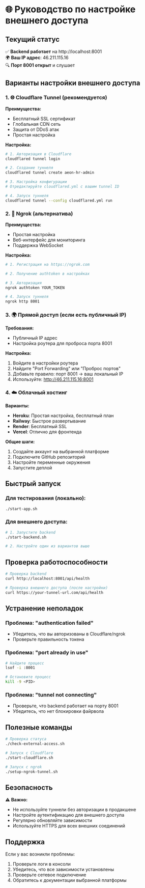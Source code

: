 # 🌐 Руководство по настройке внешнего доступа

## Текущий статус

✅ **Backend работает** на http://localhost:8001  
🌍 **Ваш IP адрес**: 46.211.115.16  
🔍 **Порт 8001 открыт** и слушает

## Варианты настройки внешнего доступа

### 1. 🌐 Cloudflare Tunnel (рекомендуется)

**Преимущества:**
- Бесплатный SSL сертификат
- Глобальная CDN сеть
- Защита от DDoS атак
- Простая настройка

**Настройка:**
```bash
# 1. Авторизация в Cloudflare
cloudflared tunnel login

# 2. Создание туннеля
cloudflared tunnel create aeon-hr-admin

# 3. Настройка конфигурации
# Отредактируйте cloudflared.yml с вашим tunnel ID

# 4. Запуск туннеля
cloudflared tunnel --config cloudflared.yml run
```

### 2. 🚀 Ngrok (альтернатива)

**Преимущества:**
- Простая настройка
- Веб-интерфейс для мониторинга
- Поддержка WebSocket

**Настройка:**
```bash
# 1. Регистрация на https://ngrok.com

# 2. Получение authtoken в настройках

# 3. Авторизация
ngrok authtoken YOUR_TOKEN

# 4. Запуск туннеля
ngrok http 8001
```

### 3. 🌍 Прямой доступ (если есть публичный IP)

**Требования:**
- Публичный IP адрес
- Настройка роутера для проброса порта 8001

**Настройка:**
1. Войдите в настройки роутера
2. Найдите "Port Forwarding" или "Проброс портов"
3. Добавьте правило: порт 8001 → ваш локальный IP
4. Используйте: http://46.211.115.16:8001

### 4. ☁️ Облачный хостинг

**Варианты:**
- **Heroku**: Простая настройка, бесплатный план
- **Railway**: Быстрое развертывание
- **Render**: Бесплатный SSL
- **Vercel**: Отлично для фронтенда

**Общие шаги:**
1. Создайте аккаунт на выбранной платформе
2. Подключите GitHub репозиторий
3. Настройте переменные окружения
4. Запустите деплой

## Быстрый запуск

### Для тестирования (локально):
```bash
./start-app.sh
```

### Для внешнего доступа:
```bash
# 1. Запустите backend
./start-backend.sh

# 2. Настройте один из вариантов выше
```

## Проверка работоспособности

```bash
# Проверка backend
curl http://localhost:8001/api/health

# Проверка внешнего доступа (после настройки)
curl https://your-tunnel-url.com/api/health
```

## Устранение неполадок

### Проблема: "authentication failed"
- Убедитесь, что вы авторизованы в Cloudflare/ngrok
- Проверьте правильность токена

### Проблема: "port already in use"
```bash
# Найдите процесс
lsof -i :8001

# Остановите процесс
kill -9 <PID>
```

### Проблема: "tunnel not connecting"
- Проверьте, что backend работает на порту 8001
- Убедитесь, что нет блокировки файрвола

## Полезные команды

```bash
# Проверка статуса
./check-external-access.sh

# Запуск с Cloudflare
./start-cloudflare.sh

# Запуск с ngrok
./setup-ngrok-tunnel.sh
```

## Безопасность

⚠️ **Важно:**
- Не используйте туннели без авторизации в продакшене
- Настройте аутентификацию для внешнего доступа
- Регулярно обновляйте зависимости
- Используйте HTTPS для всех внешних соединений

## Поддержка

Если у вас возникли проблемы:
1. Проверьте логи в консоли
2. Убедитесь, что все зависимости установлены
3. Проверьте сетевое подключение
4. Обратитесь к документации выбранной платформы 